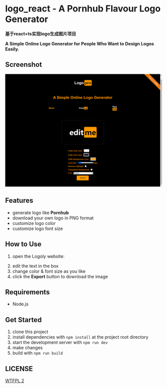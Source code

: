 # logo_react -  A Pornhub Flavour Logo Generator
**基于react+ts实现logo生成图片项目**



**A Simple Online Logo Generator for People Who Want to Design Logos Easily.**

## Screenshot

![screenshot](./screenshot.png)

## Features

- generate logo like **Pornhub**
- download your own logo in PNG format
- customize logo color
- customize logo font size

## How to Use

1. open the Logoly website:
 <!-- [https://logoly.pro/](https://logoly.pro/) -->
2. edit the text in the box
3. change color & font size as you like
4. click the **Export** button to download the image

<!-- ## TODO

- share it on Facebook
- customize fonts -->

<!-- ## Changelog

See [Changelog](Changelog.md) -->

<!-- ## How to Contribute

For those who want to request new features or submit bug reports, click [this link](https://github.com/bestony/logoly/issues/new/choose) to open a new issue.

For those who want to play around with this project, read the `Get Started` section.

At the end of this section, I suggest you read the [Contributing Guide](Contributing.md). -->

## Requirements

- Node.js

## Get Started

1. clone this project
2. install dependencies with `npm install` at the project root directory
3. start the development server with `npm run dev`
4. make changes
5. build with `npm run build`


## LICENSE

[WTFPL 2](LICENSE)
